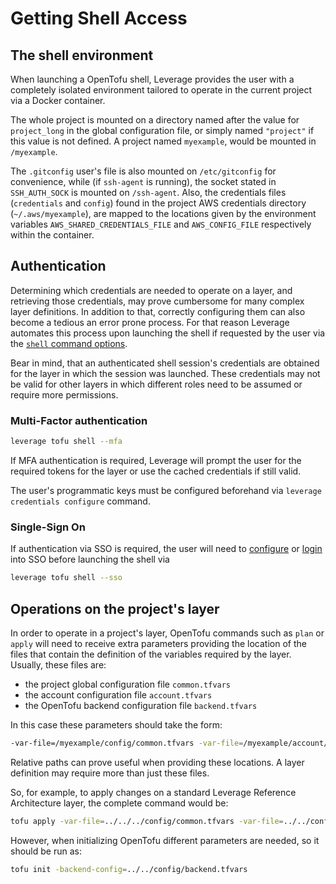 # Getting Shell Access


## The shell environment
When launching a OpenTofu shell, Leverage provides the user with a completely isolated environment tailored to operate in the current project via a Docker container.

The whole project is mounted on a directory named after the value for `project_long` in the global configuration file, or simply named `"project"` if this value is not defined. A project named `myexample`, would be mounted in `/myexample`.

The `.gitconfig` user's file is also mounted on `/etc/gitconfig` for convenience, while (if `ssh-agent` is running), the socket stated in `SSH_AUTH_SOCK` is mounted on `/ssh-agent`. Also, the credentials files (`credentials` and `config`) found in the project AWS credentials directory (`~/.aws/myexample`), are mapped to the locations given by the environment variables `AWS_SHARED_CREDENTIALS_FILE` and `AWS_CONFIG_FILE` respectively within the container. 

## Authentication
Determining which credentials are needed to operate on a layer, and retrieving those credentials, may prove cumbersome for many complex layer definitions. In addition to that, correctly configuring them can also become a tedious an error prone process. For that reason Leverage automates this process upon launching the shell if requested by the user via the [`shell` command options](reference/tofu.md#shell).

Bear in mind, that an authenticated shell session's credentials are obtained for the layer in which the session was launched. These credentials may not be valid for other layers in which different roles need to be assumed or require more permissions.

### Multi-Factor authentication

``` bash
leverage tofu shell --mfa
```

If MFA authentication is required, Leverage will prompt the user for the required tokens for the layer or use the cached credentials if still valid.

The user's programmatic keys must be configured beforehand via `leverage credentials configure` command.

### Single-Sign On

If authentication via SSO is required, the user will need to [configure](reference/aws.md#configure-sso) or [login](./reference/aws.md#sso-login) into SSO before launching the shell via

``` bash
leverage tofu shell --sso
```


## Operations on the project's layer
In order to operate in a project's layer, OpenTofu commands such as `plan` or `apply` will need to receive extra parameters providing the location of the files that contain the definition of the variables required by the layer. Usually, these files are:

* the project global configuration file `common.tfvars`
* the account configuration file `account.tfvars`
* the OpenTofu backend configuration file `backend.tfvars`

In this case these parameters should take the form:
``` bash
-var-file=/myexample/config/common.tfvars -var-file=/myexample/account/config/account.tfvars -var-file=/myexample/account/config/backend.tfvars`
```

Relative paths can prove useful when providing these locations. A layer definition may require more than just these files.

So, for example, to apply changes on a standard Leverage Reference Architecture layer, the complete command would be:
``` bash
tofu apply -var-file=../../../config/common.tfvars -var-file=../../config/account.tfvars -var-file=../../config/backend.tfvars
```
However, when initializing OpenTofu different parameters are needed, so it should be run as:
``` bash
tofu init -backend-config=../../config/backend.tfvars
```
